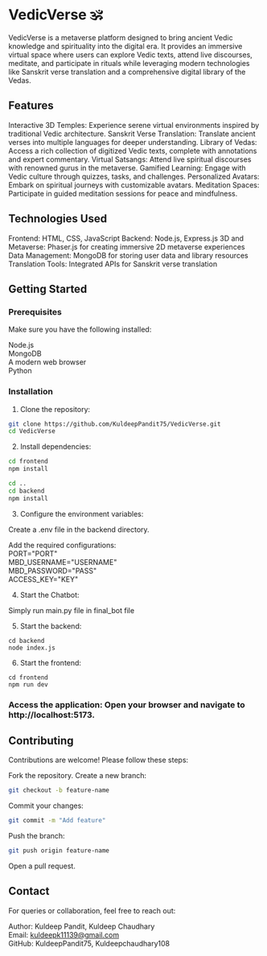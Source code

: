 # VedicVerse 🕉️

VedicVerse is a metaverse platform designed to bring ancient Vedic knowledge and spirituality into the digital era. It provides an immersive virtual space where users can explore Vedic texts, attend live discourses, meditate, and participate in rituals while leveraging modern technologies like Sanskrit verse translation and a comprehensive digital library of the Vedas.

## Features

Interactive 3D Temples: Experience serene virtual environments inspired by traditional Vedic architecture.
Sanskrit Verse Translation: Translate ancient verses into multiple languages for deeper understanding.
Library of Vedas: Access a rich collection of digitized Vedic texts, complete with annotations and expert commentary.
Virtual Satsangs: Attend live spiritual discourses with renowned gurus in the metaverse.
Gamified Learning: Engage with Vedic culture through quizzes, tasks, and challenges.
Personalized Avatars: Embark on spiritual journeys with customizable avatars.
Meditation Spaces: Participate in guided meditation sessions for peace and mindfulness.

## Technologies Used

Frontend: HTML, CSS, JavaScript
Backend: Node.js, Express.js
3D and Metaverse: Phaser.js for creating immersive 2D metaverse experiences
Data Management: MongoDB for storing user data and library resources
Translation Tools: Integrated APIs for Sanskrit verse translation

## Getting Started

### Prerequisites

Make sure you have the following installed:<br/>

Node.js<br/>
MongoDB<br/>
A modern web browser<br/>
Python<br/>

### Installation

1. Clone the repository:

```bash
git clone https://github.com/KuldeepPandit75/VedicVerse.git
cd VedicVerse
```

2. Install dependencies:

```bash
cd frontend
npm install
```

```bash
cd ..
cd backend
npm install
```

3. Configure the environment variables:

Create a .env file in the backend directory.

Add the required configurations:<br/>
PORT="PORT"<br/>
MBD_USERNAME="USERNAME"<br/>
MBD_PASSWORD="PASS"<br/>
ACCESS_KEY="KEY"<br/>

4. Start the Chatbot:

Simply run main.py file in final_bot file

5. Start the backend:

```
cd backend
node index.js
```

6. Start the frontend:

```
cd frontend
npm run dev
```

### Access the application: Open your browser and navigate to http://localhost:5173.

## Contributing

Contributions are welcome! Please follow these steps:

Fork the repository.
Create a new branch:
```bash
git checkout -b feature-name
```
Commit your changes:
```bash
git commit -m "Add feature"
```
Push the branch:
```bash
git push origin feature-name
```
Open a pull request.


## Contact
For queries or collaboration, feel free to reach out:<br/>

Author: Kuldeep Pandit, Kuldeep Chaudhary<br/>
Email: kuldeepk11139@gmail.com<br/>
GitHub: KuldeepPandit75, Kuldeepchaudhary108<br/>
